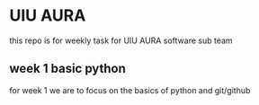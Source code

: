 # UIU AURA
this repo is for weekly task for UIU AURA software sub team 

## week 1 basic python
for week 1 we are to focus on the basics of python and git/github